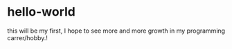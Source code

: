 # hello-world
this will be my first, I hope to see more and more growth in my programming carrer/hobby.!
